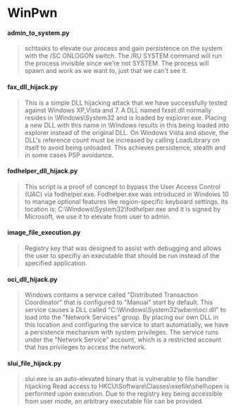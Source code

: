 # WinPwn

#### admin_to_system.py
> schtasks to elevate our process and gain persistence on the system with the /SC ONLOGON switch. The /RU SYSTEM command will run the process invisible since we're not SYSTEM. The process will spawn and work as we want to, just that we can't see it.

#### fax_dll_hijack.py
> This is a simple DLL hijacking attack that we have successfully tested against Windows XP,Vista and 7. A DLL named fxsst.dll normally resides in \Windows\System32 and is loaded by explorer.exe. Placing a new DLL with this name in \Windows results in this being loaded into explorer instead of the original DLL. On Windows Vista and above, the DLL's reference count must be increased by calling LoadLibrary on itself to avoid being unloaded. This achieves persistence, stealth and in some cases PSP avoidance.

#### fodhelper_dll_hijack.py
> This script is a proof of concept to bypass the User Access Control (UAC) via fodhelper.exe. Fodhelper.exe was introduced in Windows 10 to manage optional features like region-specific keyboard settings. Its location is: C:\Windows\System32\fodhelper.exe and it is signed by Microsoft, we use it to elevate from user to admin.

#### image_file_execution.py
> Registry key that was designed to assist with debugging and allows the user to specifiy an executable that should be run instead of the specified application.

#### oci_dll_hijack.py
> Windows contains a service called "Distributed Transaction Coordinator" that is configured to "Manual" start by default. This service causes a DLL called "C:\Windows\System32\wbem\oci.dll" to load into the "Network Services" group. By placing our own DLL in this location and configuring the service to start automatially, we have a persistence mechanism with system privileges. The service runs under the "Network Service" account, which is a restricted account that has privileges to access the network.

#### slui_file_hijack.py
> slui.exe is an auto-elevated binary that is vulnerable to file handler hijacking Read access to HKCU\Software\Classes\exefile\shell\open is performed upon execution. Due to the registry key being accessible from user mode, an arbitrary executable file can be provided.

